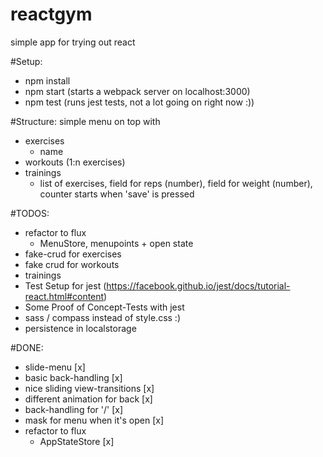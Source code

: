 reactgym
========

simple app for trying out react

#Setup:
* npm install
* npm start (starts a webpack server on localhost:3000)
* npm test (runs jest tests, not a lot going on right now :))

#Structure:
simple menu on top with
* exercises
    * name
* workouts (1:n exercises)
* trainings
    * list of exercises, field for reps (number), field for weight (number), counter starts when 'save' is pressed

#TODOS:
* refactor to flux
    * MenuStore, menupoints + open state
* fake-crud for exercises
* fake crud for workouts
* trainings
* Test Setup for jest (https://facebook.github.io/jest/docs/tutorial-react.html#content)
* Some Proof of Concept-Tests with jest
* sass / compass instead of style.css :)
* persistence in localstorage

#DONE:
* slide-menu [x]
* basic back-handling [x]
* nice sliding view-transitions [x]
* different animation for back [x]
* back-handling for '/' [x]
* mask for menu when it's open [x]
* refactor to flux
    * AppStateStore [x]
